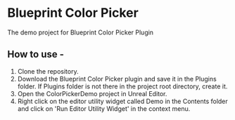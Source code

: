 # Blueprint Color Picker

The demo project for Blueprint Color Picker Plugin

## How to use -

1. Clone the repository.
2. Download the Blueprint Color Picker plugin and save it in the Plugins folder. If Plugins folder is not there in the project root directory, create it.
3. Open the ColorPickerDemo project in Unreal Editor.
4. Right click on the editor utility widget called Demo in the Contents folder and click on 'Run Editor Utility Widget' in the context menu.
